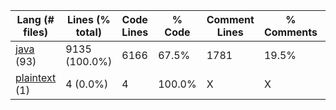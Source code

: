 |Lang (# files)|Lines (% total)|Code Lines|% Code|Comment Lines|% Comments|Blank Lines|% Blank|
| --- | --- | --- | --- | --- | --- | --- | --- |
|[java](https://github.com/FRCTeam5199/Robot-Code-2021/tree/souper-secret-contraband/Statistics/java/LinesDescending.md) (93)|9135 (100.0%)|6166|67.5%|1781|19.5%|1188|13.0%|
|[plaintext](https://github.com/FRCTeam5199/Robot-Code-2021/tree/souper-secret-contraband/Statistics/plaintext/LinesDescending.md) (1)|4 (0.0%)|4|100.0%|X|X|0|0.0%|